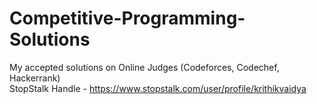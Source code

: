 # Competitive-Programming-Solutions
My accepted solutions on Online Judges (Codeforces, Codechef, Hackerrank)  
StopStalk Handle - https://www.stopstalk.com/user/profile/krithikvaidya
